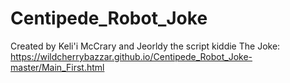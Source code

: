 # Centipede_Robot_Joke
Created by Keli'i McCrary and Jeorldy the script kiddie
The Joke: https://wildcherrybazzar.github.io/Centipede_Robot_Joke-master/Main_First.html
